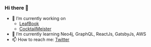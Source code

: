 ### Hi there 👋

- 🔭 I’m currently working on 
  - [LeafBook](https://plants.review.com.np/)
  - [CocktailMeister](https://cocktail.review.com.np/)
- 🌱 I’m currently learning Neo4j, GraphQL, ReactJs, GatsbyJs, AWS
- 📫 How to reach me: [Twitter](https://twitter.com/dejavu1987)
